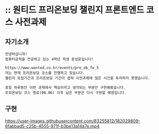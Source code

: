# :: 원티드 프리온보딩 챌린지 프론트엔드 코스 사전과제

## 자기소개

```
안녕하십니까!
컴퓨터공학을 전공하고 있는 4학년 학생 문성운입니다!

https://www.wanted.co.kr/events/pre_ob_fe_5
저는 현재 프리온보딩 코스를 진행하고 있습니다.
챌린지 모집기간과 프리온보딩 기간이 겹쳐 사전과제에 많은 시간을 투자하지 못했습니다.

휴일 하루동안 이번 과제에서 핵심이라고 생각되는 부분만 구현해봤습니다.
프리온보딩 코스 종료(08.06) 이후 남은 부분은 다시 구현할 예정입니다.
```

## 구현

https://user-images.githubusercontent.com/83255812/182029809-6fabbad5-c25b-4555-971f-b3be13a14a7e.mp4
